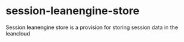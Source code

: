 # session-leanengine-store
Session leanengine store is a provision for storing session data in the leancloud
